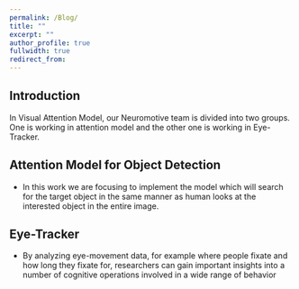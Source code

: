 ```yaml
---
permalink: /Blog/
title: ""
excerpt: ""
author_profile: true
fullwidth: true
redirect_from: 
---
```

## Introduction
In Visual Attention Model, our Neuromotive team is divided into two groups. One is working in attention model and the other one is working in Eye-Tracker.  
## Attention Model for Object Detection<br>
* In this work we are focusing to implement the model which will search for the target object in the same manner as human looks at the interested object in the entire image. 


## Eye-Tracker <br>
* By analyzing eye-movement data, for example where people fixate and how long they fixate for, researchers can gain important insights into a number of cognitive operations involved in a wide range of behavior






